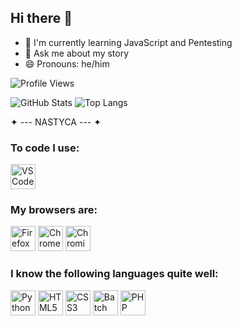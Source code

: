 ## Hi there 👋

- 🌱 I'm currently learning JavaScript and Pentesting
- 💬 Ask me about my story
- 😄 Pronouns: he/him

![Profile Views](https://komarev.com/ghpvc/?username=nastyca&label=Profile%20views&color=0085ff&style=flat)

![GitHub Stats](https://github-readme-stats.vercel.app/api?username=Nastyca&show_icons=true&theme=radical) 
![Top Langs](https://github-readme-stats.vercel.app/api/top-langs/?username=Nastyca&layout=compact&theme=radical)

✦ --- NASTYCA --- ✦

### To code I use:
<img src="https://upload.wikimedia.org/wikipedia/commons/thumb/9/9a/Visual_Studio_Code_1.35_icon.svg/1024px-Visual_Studio_Code_1.35_icon.svg.png" width="40" height="40" alt="VSCode Logo" />

### My browsers are:
<img src="https://upload.wikimedia.org/wikipedia/commons/8/84/Mozilla_Firefox_3.5_logo.png" width="40" height="40" alt="Firefox Logo" /> <img src="https://upload.wikimedia.org/wikipedia/commons/thumb/e/e1/Google_Chrome_icon_%28February_2022%29.svg/2048px-Google_Chrome_icon_%28February_2022%29.svg.png" width="40" height="40" alt="Chrome Logo" /> <img src="https://upload.wikimedia.org/wikipedia/commons/2/28/Chromium_Logo.svg" width="40" height="40" alt="Chromium Logo" />

### I know the following languages quite well:
<img src="https://cdn.freebiesupply.com/logos/large/2x/python-5-logo-png-transparent.png" width="40" height="40" alt="Python Logo" /> <img src="https://upload.wikimedia.org/wikipedia/commons/6/61/HTML5_logo_and_wordmark.svg" width="40" height="40" alt="HTML5 Logo" /> <img src="https://upload.wikimedia.org/wikipedia/commons/d/d5/CSS3_logo_and_wordmark.svg" width="40" height="40" alt="CSS3 Logo" /> <img src="https://simplifyingtechblog.wordpress.com/wp-content/uploads/2017/07/batch-file-commands.png" width="40" height="40" alt="Batch Script Logo" /> <img src="https://camo.githubusercontent.com/92a977256f3f2b4ef99e6684c1d88f1ac0394ed909893e5e56cb3539a31f2590/68747470733a2f2f63646e2e6a7364656c6976722e6e65742f67682f64657669636f6e732f64657669636f6e2f69636f6e732f7068702f7068702d6f726967696e616c2e737667" width="40" height="40" alt="PHP Logo" />
